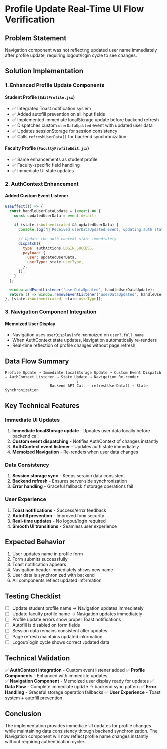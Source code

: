 # Profile Update Real-Time UI Flow Verification

## Problem Statement
Navigation component was not reflecting updated user name immediately after profile update, requiring logout/login cycle to see changes.

## Solution Implementation

### 1. Enhanced Profile Update Components

#### Student Profile (`EditProfile.jsx`)
- ✅ Integrated Toast notification system
- ✅ Added autofill prevention on all input fields
- ✅ Implemented immediate localStorage update before backend refresh
- ✅ Dispatches custom `userDataUpdated` event with updated user data
- ✅ Updates sessionStorage for session consistency
- ✅ Calls `refreshUserData()` for backend synchronization

#### Faculty Profile (`FacultyProfileEdit.jsx`)  
- ✅ Same enhancements as student profile
- ✅ Faculty-specific field handling
- ✅ Immediate UI state updates

### 2. AuthContext Enhancement

#### Added Custom Event Listener
```jsx
useEffect(() => {
  const handleUserDataUpdate = (event) => {
    const updatedUserData = event.detail;
    
    if (state.isAuthenticated && updatedUserData) {
      console.log('🔄 Received userDataUpdated event, updating auth state immediately');
      
      // Update the auth context state immediately
      dispatch({
        type: authActions.LOGIN_SUCCESS,
        payload: {
          user: updatedUserData,
          userType: state.userType,
        },
      });
    }
  };

  window.addEventListener('userDataUpdated', handleUserDataUpdate);
  return () => window.removeEventListener('userDataUpdated', handleUserDataUpdate);
}, [state.isAuthenticated, state.userType]);
```

### 3. Navigation Component Integration

#### Memoized User Display
- Navigation uses `userDisplayInfo` memoized on `user?.full_name`
- When AuthContext state updates, Navigation automatically re-renders
- Real-time reflection of profile changes without page refresh

## Data Flow Summary

```
Profile Update → Immediate localStorage Update → Custom Event Dispatch → AuthContext Listener → State Update → Navigation Re-render
                                ↓
                    Backend API Call → refreshUserData() → State Synchronization
```

## Key Technical Features

### Immediate UI Updates
1. **Immediate localStorage update** - Updates user data locally before backend call
2. **Custom event dispatching** - Notifies AuthContext of changes instantly  
3. **AuthContext event listener** - Updates auth state immediately
4. **Memoized Navigation** - Re-renders when user data changes

### Data Consistency
1. **Session storage sync** - Keeps session data consistent
2. **Backend refresh** - Ensures server-side synchronization
3. **Error handling** - Graceful fallback if storage operations fail

### User Experience
1. **Toast notifications** - Success/error feedback
2. **Autofill prevention** - Improved form security
3. **Real-time updates** - No logout/login required
4. **Smooth UI transitions** - Seamless user experience

## Expected Behavior

1. User updates name in profile form
2. Form submits successfully  
3. Toast notification appears
4. Navigation header immediately shows new name
5. User data is synchronized with backend
6. All components reflect updated information

## Testing Checklist

- [ ] Update student profile name → Navigation updates immediately
- [ ] Update faculty profile name → Navigation updates immediately  
- [ ] Profile update errors show proper Toast notifications
- [ ] Autofill is disabled on form fields
- [ ] Session data remains consistent after updates
- [ ] Page refresh maintains updated information
- [ ] Logout/login cycle shows correct updated data

## Technical Validation

✅ **AuthContext Integration** - Custom event listener added
✅ **Profile Components** - Enhanced with immediate updates  
✅ **Navigation Component** - Memoized user display ready for updates
✅ **Data Flow** - Complete immediate update → backend sync pattern
✅ **Error Handling** - Graceful storage operation fallbacks
✅ **User Experience** - Toast system + autofill prevention

## Conclusion

The implementation provides immediate UI updates for profile changes while maintaining data consistency through backend synchronization. The Navigation component will now reflect profile name changes instantly without requiring authentication cycles.
